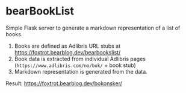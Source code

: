 # bearBookList

Simple Flask server to generate a markdown representation of a list of books.
1. Books are defined as Adlibris URL stubs at https://foxtrot.bearblog.dev/bearbookslist/
2. Book data is extracted from individual Adlibris pages (`https://www.adlibris.com/no/bok/` + book stub)
3. Markdown representation is generated from the data.

Result: https://foxtrot.bearblog.dev/bokonsker/

